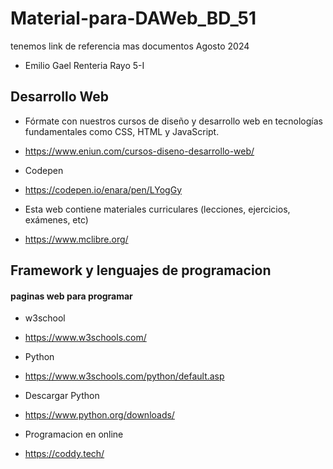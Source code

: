 # Material-para-DAWeb_BD_51
tenemos link de referencia mas documentos Agosto 2024
- Emilio Gael Renteria Rayo 5-I
## Desarrollo Web 
- Fórmate con nuestros cursos de diseño y desarrollo web en tecnologías fundamentales como CSS, HTML y JavaScript.
- https://www.eniun.com/cursos-diseno-desarrollo-web/

- Codepen
- https://codepen.io/enara/pen/LYogGy

- Esta web contiene materiales curriculares (lecciones, ejercicios, exámenes, etc)
- https://www.mclibre.org/

## Framework y lenguajes de programacion
#### paginas web para programar

- w3school
- https://www.w3schools.com/

- Python
- https://www.w3schools.com/python/default.asp

- Descargar Python
- https://www.python.org/downloads/

- Programacion en online
- https://coddy.tech/
